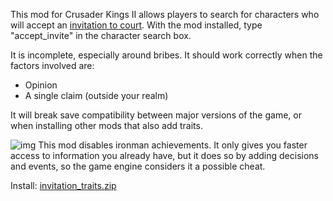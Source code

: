 This mod for Crusader Kings II allows players to search for characters who will accept an [invitation to court](http://www.ckiiwiki.com/Diplomatic_actions#Invite_to_court). With the mod installed, type "accept_invite" in the character search box.

It is incomplete, especially around bribes. It should work correctly when the factors involved are:

* Opinion
* A single claim (outside your realm)

It will break save compatibility between major versions of the game, or when installing other mods that also add traits.

![img](https://www.squarefree.com/crusaderkings/icons/Ironman_enabled_restrictions_24.png) This mod disables ironman achievements. It only gives you faster access to information you already have, but it does so by adding decisions and events, so the game engine considers it a possible cheat.

Install: [invitation_traits.zip](https://www.squarefree.com/crusaderkings/mod_zips/invitation_traits.zip)
